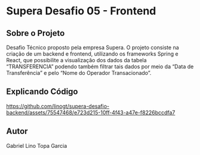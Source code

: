 # Supera Desafio 05 - Frontend

## Sobre o Projeto

Desafio Técnico proposto pela empresa Supera. O projeto consiste na criação de um backend e frontend, utilizando os frameworks Spring e React, que possibilite a visualização dos dados da tabela “TRANSFERENCIA” podendo também filtrar tais dados por meio da “Data de Transferência” e pelo “Nome do Operador Transacionado”.

## Explicando Código


https://github.com/linogt/supera-desafio-backend/assets/75547468/e723d215-10ff-4f43-a47e-f8226bccdfa7

## Autor

Gabriel Lino Topa Garcia


